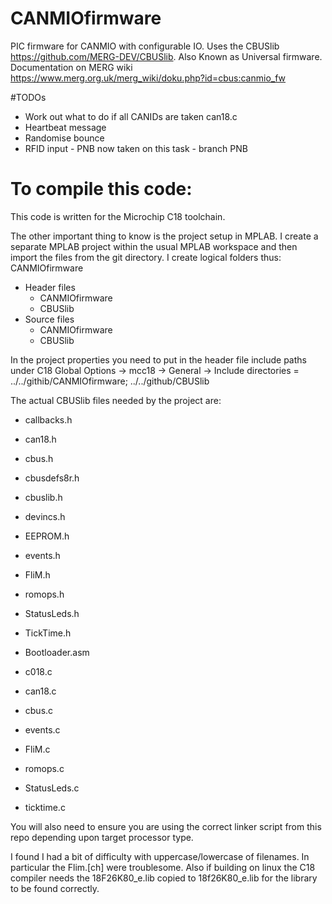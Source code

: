 # CANMIOfirmware
PIC firmware for CANMIO with configurable IO. Uses the CBUSlib https://github.com/MERG-DEV/CBUSlib.
Also Known as Universal firmware.
Documentation on MERG wiki https://www.merg.org.uk/merg_wiki/doku.php?id=cbus:canmio_fw

#TODOs
  * Work out what to do if all CANIDs are taken can18.c
  * Heartbeat message
  * Randomise bounce
  * RFID input - PNB now taken on this task - branch PNB

# To compile this code:
This code is written for the Microchip C18 toolchain.

The other important thing to know is the project setup in MPLAB. I create a separate MPLAB project within the usual MPLAB workspace and then import the files from the git directory. I create logical folders thus:
CANMIOfirmware
  * Header files
    - CANMIOfirmware
    - CBUSlib
  * Source files
    - CANMIOfirmware
    - CBUSlib

In the project properties you need to put in the header file include paths under C18 Global Options -> mcc18 -> General -> Include directories = ../../githib/CANMIOfirmware; ../../github/CBUSlib

The actual CBUSlib files needed by the project are:
  * callbacks.h
  * can18.h
  * cbus.h
  * cbusdefs8r.h
  * cbuslib.h
  * devincs.h
  * EEPROM.h
  * events.h
  * FliM.h
  * romops.h
  * StatusLeds.h
  * TickTime.h

  * Bootloader.asm
  * c018.c
  * can18.c
  * cbus.c
  * events.c
  * FliM.c
  * romops.c
  * StatusLeds.c
  * ticktime.c

You will also need to ensure you are using the correct linker script from this repo depending upon target processor type. 

I found I had a bit of difficulty with uppercase/lowercase of filenames. In particular the Flim.[ch] were troublesome.
Also if building on linux the C18 compiler needs the 18F26K80_e.lib copied to 18f26K80_e.lib for the library to be found correctly.
